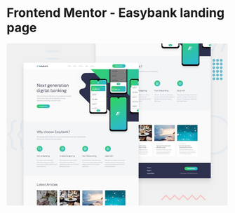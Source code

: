 # Frontend Mentor - Easybank landing page

![Design preview for the Easybank landing page coding challenge](./img/design/desktop-preview.jpg)